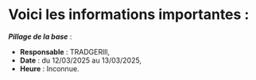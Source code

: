 # Voici les informations importantes :

_**Pillage de la base**_ :
- **Responsable** : TRADGERlll,
- **Date** : du 12/03/2025 au 13/03/2025,
- **Heure** : Inconnue.